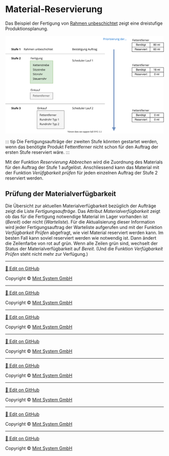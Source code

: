 # Material-Reservierung

Das Beispiel der Fertigung von [Rahmen unbeschichtet](////////best-practice-fertigungsplanung.html.html.html.html.html.html.html.html#beispiel-fertigungsauftrag-rahmen-unbeschichtet) zeigt eine dreistufige Produktionsplanung.

![](././././././././theorie-material-reservierung.svg)

::: tip
Die Fertigungsaufträge der zweiten Stufe könnten gestartet werden, wenn das benötigte Produkt Fettentferner nicht schon für den Auftrag der ersten Stufe reserviert wäre.
:::

Mit der Funktion *Reservierung Abbrechen* wird die Zuordnung des Materials für den Auftrag der Stufe 1 aufgelöst. Anschliessend kann das Material mit der Funktion *Verüfgbarkeit prüfen* für jeden einzelnen Auftrag der Stufe 2 reserviert werden.

## Prüfung der Materialverfügbarkeit
Die Übersicht zur aktuellen Materialverfügbarkeit bezüglich der Aufträge zeigt die Liste *Fertigungsaufträge*. Das Attribut *Materialverfügbarkeit* zeigt ob das für die Fertigung notwendige Material im Lager vorhanden ist (*Bereit*) oder nicht (*Warteliste*). Für die Aktualisierung dieser Information wird jeder Fertigungsauftrag der Warteliste aufgerufen und mit der Funktion *Verfügbarkeit Prüfen* abgefragt, wie viel Material reserviert werden kann. Im besten Fall kann soviel reserviert werden wie notwendig ist. Dann ändert die Zeilenfarbe von rot auf grün. Wenn alle Zeilen grün sind, wechselt der Status der Materialverfügbarkeit auf *Bereit*. (Und die Funktion *Verfügbarkeit Prüfen* steht nicht mehr zur Verfügung.)

<hr>

[📝 Edit on GitHub](///////https://github.com/mint-system/odoo-handbuch/blob/master/theorie-material-reservierung.html.html.html.html.html.html.html)

<footer>Copyright © <a href="https://www.mint-system.ch/">Mint System GmbH</a></footer>

<hr>

[📝 Edit on GitHub](//////https://github.com/mint-system/odoo-handbuch/blob/master/theorie-material-reservierung.html.html.html.html.html.html)

<footer>Copyright © <a href="https://www.mint-system.ch/">Mint System GmbH</a></footer>

<hr>

[📝 Edit on GitHub](/////https://github.com/mint-system/odoo-handbuch/blob/master/theorie-material-reservierung.html.html.html.html.html)

<footer>Copyright © <a href="https://www.mint-system.ch/">Mint System GmbH</a></footer>

<hr>

[📝 Edit on GitHub](////https://github.com/mint-system/odoo-handbuch/blob/master/theorie-material-reservierung.html.html.html.html)

<footer>Copyright © <a href="https://www.mint-system.ch/">Mint System GmbH</a></footer>

<hr>

[📝 Edit on GitHub](///https://github.com/mint-system/odoo-handbuch/blob/master/theorie-material-reservierung.html.html.html)

<footer>Copyright © <a href="https://www.mint-system.ch/">Mint System GmbH</a></footer>

<hr>

[📝 Edit on GitHub](//https://github.com/mint-system/odoo-handbuch/blob/master/theorie-material-reservierung.html.html)

<footer>Copyright © <a href="https://www.mint-system.ch/">Mint System GmbH</a></footer>

<hr>

[📝 Edit on GitHub](/https://github.com/mint-system/odoo-handbuch/blob/master/theorie-material-reservierung.html)

<footer>Copyright © <a href="https://www.mint-system.ch/">Mint System GmbH</a></footer>

<hr>

[📝 Edit on GitHub](https://github.com/Mint-System/Odoo-Handbuch/blob/master/theorie-material-reservierung.md)

<footer>Copyright © <a href="https://www.mint-system.ch/">Mint System GmbH</a></footer>
